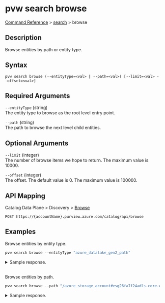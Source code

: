 # pvw search browse
[Command Reference](../../../README.md#command-reference) > [search](./main.md) > browse

## Description
Browse entities by path or entity type.

## Syntax
```
pvw search browse (--entityType=<val> | --path=<val>) [--limit=<val> --offset=<val>]
```

## Required Arguments
`--entityType` (string)  
The entity type to browse as the root level entry point.

`--path` (string)  
The path to browse the next level child entities.

## Optional Arguments
`--limit` (integer)  
The number of browse items we hope to return. The maximum value is 10000.

`--offset` (integer)  
The offset. The default value is 0. The maximum value is 100000.

## API Mapping
Catalog Data Plane > Discovery > [Browse](https://docs.microsoft.com/en-us/rest/api/purview/catalogdataplane/discovery/browse)
```
POST https://{accountName}.purview.azure.com/catalog/api/browse
```

## Examples
Browse entities by entity type.
```powershell
pvw search browse --entityType "azure_datalake_gen2_path"
```

<details><summary>Sample response.</summary>
<p>

```json
{
    "@search.count": 4,
    "value": [
        {
            "entityType": "azure_datalake_gen2_path",
            "id": "c6a7811a-0699-44d0-b0be-68babe560ab2",
            "isLeaf": true,
            "name": "abc_company.csv",
            "owner": [
                {
                    "contactType": "Expert",
                    "displayName": "Person1 Name",
                    "id": "a1f659ac-be30-4292-bda0-17965b28324e",
                    "mail": "email1@microsoft.com"
                },
                {
                    "contactType": "Owner",
                    "displayName": "Person2 Name",
                    "id": "095354ff-cae8-44ff-8120-22ec5a941b40",
                    "mail": "email2@microsoft.com"
                }
            ],
            "path": "/azure_storage_account#esg26fa7f24adls.core.windows.net/azure_datalake_gen2_service#esg26fa7f24adls.dfs.core.windows.net/azure_datalake_gen2_filesystem#01-bronze/azure_datalake_gen2_path#esg/abc_company.csv",
            "qualifiedName": "https://esg26fa7f24adls.dfs.core.windows.net/01-bronze/esg/abc_company.csv"
        },
        {
            "entityType": "azure_datalake_gen2_path",
            "id": "6374e9e8-4719-4747-b2d2-054548023ae2",
            "isLeaf": true,
            "name": "def_company.csv",
            "path": "/azure_storage_account#esg26fa7f24adls.core.windows.net/azure_datalake_gen2_service#esg26fa7f24adls.dfs.core.windows.net/azure_datalake_gen2_filesystem#01-bronze/azure_datalake_gen2_path#esg/def_company.csv",
            "qualifiedName": "https://esg26fa7f24adls.dfs.core.windows.net/01-bronze/esg/def_company.csv"
        },
        {
            "entityType": "azure_datalake_gen2_path",
            "id": "d20f67cf-139e-4063-b751-ce56c3035492",
            "isLeaf": false,
            "name": "esg",
            "path": "/azure_storage_account#esg26fa7f24adls.core.windows.net/azure_datalake_gen2_service#esg26fa7f24adls.dfs.core.windows.net/azure_datalake_gen2_filesystem#01-bronze/azure_datalake_gen2_path#esg",
            "qualifiedName": "https://esg26fa7f24adls.dfs.core.windows.net/01-bronze/esg/"
        },
        {
            "entityType": "azure_datalake_gen2_path",
            "id": "dcd41879-dda2-4b3c-8c97-9b76d39799b1",
            "isLeaf": true,
            "name": "xyz_company.csv",
            "path": "/azure_storage_account#esg26fa7f24adls.core.windows.net/azure_datalake_gen2_service#esg26fa7f24adls.dfs.core.windows.net/azure_datalake_gen2_filesystem#01-bronze/azure_datalake_gen2_path#esg/xyz_company.csv",
            "qualifiedName": "https://esg26fa7f24adls.dfs.core.windows.net/01-bronze/esg/xyz_company.csv"
        }
    ]
}
```
</p>
</details><br />

Browse entities by path.
```powershell
pvw search browse --path "/azure_storage_account#esg26fa7f24adls.core.windows.net/azure_datalake_gen2_service#esg26fa7f24adls.dfs.core.windows.net/azure_datalake_gen2_filesystem#01-bronze/azure_datalake_gen2_path#esg"
```

<details><summary>Sample response.</summary>
<p>

```json
{
    "@search.count": 3,
    "value": [
        {
            "entityType": "azure_datalake_gen2_path",
            "id": "c6a7811a-0699-44d0-b0be-68babe560ab2",
            "isLeaf": true,
            "name": "abc_company.csv",
            "owner": [
                {
                    "contactType": "Expert",
                    "displayName": "Person1 Name",
                    "id": "a1f659ac-be30-4292-bda0-17965b28324e",
                    "mail": "email2@microsoft.com"
                },
                {
                    "contactType": "Owner",
                    "displayName": "Person2 Name",
                    "id": "095354ff-cae8-44ff-8120-22ec5a941b40",
                    "mail": "email1@microsoft.com"
                }
            ],
            "path": "/azure_storage_account#esg26fa7f24adls.core.windows.net/azure_datalake_gen2_service#esg26fa7f24adls.dfs.core.windows.net/azure_datalake_gen2_filesystem#01-bronze/azure_datalake_gen2_path#esg/abc_company.csv",
            "qualifiedName": "https://esg26fa7f24adls.dfs.core.windows.net/01-bronze/esg/abc_company.csv"
        },
        {
            "entityType": "azure_datalake_gen2_path",
            "id": "6374e9e8-4719-4747-b2d2-054548023ae2",
            "isLeaf": true,
            "name": "def_company.csv",
            "path": "/azure_storage_account#esg26fa7f24adls.core.windows.net/azure_datalake_gen2_service#esg26fa7f24adls.dfs.core.windows.net/azure_datalake_gen2_filesystem#01-bronze/azure_datalake_gen2_path#esg/def_company.csv",
            "qualifiedName": "https://esg26fa7f24adls.dfs.core.windows.net/01-bronze/esg/def_company.csv"
        },
        {
            "entityType": "azure_datalake_gen2_path",
            "id": "dcd41879-dda2-4b3c-8c97-9b76d39799b1",
            "isLeaf": true,
            "name": "xyz_company.csv",
            "path": "/azure_storage_account#esg26fa7f24adls.core.windows.net/azure_datalake_gen2_service#esg26fa7f24adls.dfs.core.windows.net/azure_datalake_gen2_filesystem#01-bronze/azure_datalake_gen2_path#esg/xyz_company.csv",
            "qualifiedName": "https://esg26fa7f24adls.dfs.core.windows.net/01-bronze/esg/xyz_company.csv"
        }
    ]
}
```
</p>
</details>
